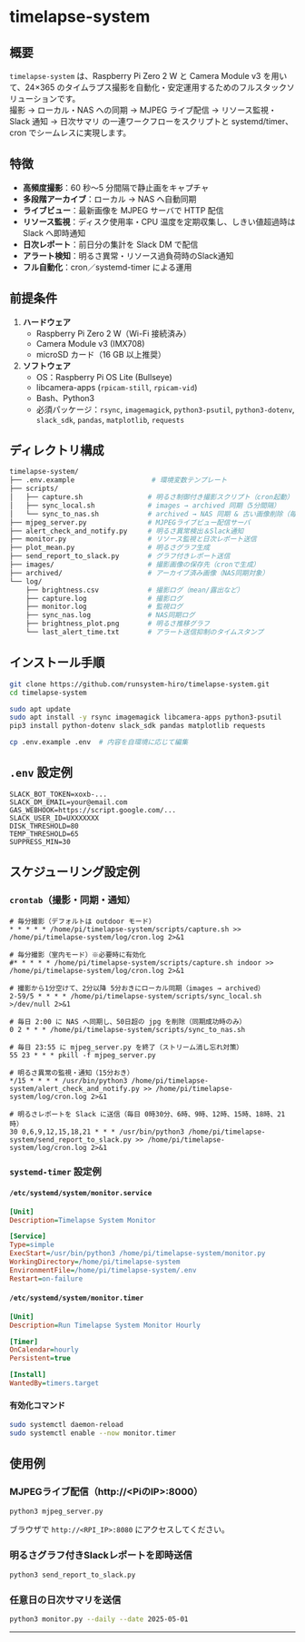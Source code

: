 # timelapse-system

## 概要

`timelapse-system` は、Raspberry Pi Zero 2 W と Camera Module v3 を用いて、24×365 のタイムラプス撮影を自動化・安定運用するためのフルスタックソリューションです。  
撮影 → ローカル・NAS への同期 → MJPEG ライブ配信 → リソース監視・Slack 通知 → 日次サマリ の一連ワークフローをスクリプトと systemd/timer、cron でシームレスに実現します。

## 特徴

- **高頻度撮影**：60 秒～5 分間隔で静止画をキャプチャ  
- **多段階アーカイブ**：ローカル → NAS へ自動同期  
- **ライブビュー**：最新画像を MJPEG サーバで HTTP 配信  
- **リソース監視**：ディスク使用率・CPU 温度を定期収集し、しきい値超過時は Slack へ即時通知  
- **日次レポート**：前日分の集計を Slack DM で配信
- **アラート検知**：明るさ異常・リソース過負荷時のSlack通知  
- **フル自動化**：cron／systemd-timer による運用

## 前提条件

1. **ハードウェア**
   - Raspberry Pi Zero 2 W（Wi-Fi 接続済み）
   - Camera Module v3 (IMX708)
   - microSD カード（16 GB 以上推奨）
2. **ソフトウェア**
   - OS：Raspberry Pi OS Lite (Bullseye)
   - libcamera-apps (`rpicam-still`, `rpicam-vid`)
   - Bash、Python3
   - 必須パッケージ：`rsync`, `imagemagick`, `python3-psutil`, `python3-dotenv`, `slack_sdk`, `pandas`, `matplotlib`, `requests`

## ディレクトリ構成

```bash
timelapse-system/
├── .env.example                   # 環境変数テンプレート
├── scripts/
│   ├── capture.sh                # 明るさ制御付き撮影スクリプト（cron起動）
│   ├── sync_local.sh             # images → archived 同期（5分間隔）
│   └── sync_to_nas.sh            # archived → NAS 同期 & 古い画像削除（毎日）
├── mjpeg_server.py               # MJPEGライブビュー配信サーバ
├── alert_check_and_notify.py     # 明るさ異常検出＆Slack通知
├── monitor.py                    # リソース監視と日次レポート送信
├── plot_mean.py                  # 明るさグラフ生成
├── send_report_to_slack.py       # グラフ付きレポート送信
├── images/                       # 撮影画像の保存先（cronで生成）
├── archived/                     # アーカイブ済み画像（NAS同期対象）
└── log/
    ├── brightness.csv            # 撮影ログ（mean/露出など）
    ├── capture.log               # 撮影ログ
    ├── monitor.log               # 監視ログ
    ├── sync_nas.log              # NAS同期ログ
    ├── brightness_plot.png       # 明るさ推移グラフ
    └── last_alert_time.txt       # アラート送信抑制のタイムスタンプ
```

## インストール手順

```bash
git clone https://github.com/runsystem-hiro/timelapse-system.git
cd timelapse-system

sudo apt update
sudo apt install -y rsync imagemagick libcamera-apps python3-psutil
pip3 install python-dotenv slack_sdk pandas matplotlib requests

cp .env.example .env  # 内容を自環境に応じて編集
```

## `.env` 設定例

```dotenv
SLACK_BOT_TOKEN=xoxb-...
SLACK_DM_EMAIL=your@email.com
GAS_WEBHOOK=https://script.google.com/...
SLACK_USER_ID=UXXXXXXX
DISK_THRESHOLD=80
TEMP_THRESHOLD=65
SUPPRESS_MIN=30
```

## スケジューリング設定例

### `crontab`（撮影・同期・通知）

```cron
# 毎分撮影（デフォルトは outdoor モード）
* * * * * /home/pi/timelapse-system/scripts/capture.sh >> /home/pi/timelapse-system/log/cron.log 2>&1

# 毎分撮影（室内モード）※必要時に有効化
#* * * * * /home/pi/timelapse-system/scripts/capture.sh indoor >> /home/pi/timelapse-system/log/cron.log 2>&1

# 撮影から1分空けて、2分以降 5分おきにローカル同期（images → archived）
2-59/5 * * * * /home/pi/timelapse-system/scripts/sync_local.sh >/dev/null 2>&1

# 毎日 2:00 に NAS へ同期し、50日超の jpg を削除（同期成功時のみ）
0 2 * * * /home/pi/timelapse-system/scripts/sync_to_nas.sh

# 毎日 23:55 に mjpeg_server.py を終了（ストリーム消し忘れ対策）
55 23 * * * pkill -f mjpeg_server.py

# 明るさ異常の監視・通知（15分おき）
*/15 * * * * /usr/bin/python3 /home/pi/timelapse-system/alert_check_and_notify.py >> /home/pi/timelapse-system/log/cron.log 2>&1

# 明るさレポートを Slack に送信（毎日 0時30分、6時、9時、12時、15時、18時、21時）
30 0,6,9,12,15,18,21 * * * /usr/bin/python3 /home/pi/timelapse-system/send_report_to_slack.py >> /home/pi/timelapse-system/log/cron.log 2>&1
```

### `systemd-timer` 設定例

#### `/etc/systemd/system/monitor.service`

```ini
[Unit]
Description=Timelapse System Monitor

[Service]
Type=simple
ExecStart=/usr/bin/python3 /home/pi/timelapse-system/monitor.py
WorkingDirectory=/home/pi/timelapse-system
EnvironmentFile=/home/pi/timelapse-system/.env
Restart=on-failure
```

#### `/etc/systemd/system/monitor.timer`

```ini
[Unit]
Description=Run Timelapse System Monitor Hourly

[Timer]
OnCalendar=hourly
Persistent=true

[Install]
WantedBy=timers.target
```

#### 有効化コマンド

```bash
sudo systemctl daemon-reload
sudo systemctl enable --now monitor.timer
```

## 使用例

### MJPEGライブ配信（http://<PiのIP>:8000）

```bash
python3 mjpeg_server.py
```

ブラウザで `http://<RPI_IP>:8080` にアクセスしてください。

### 明るさグラフ付きSlackレポートを即時送信

```bash
python3 send_report_to_slack.py
```

### 任意日の日次サマリを送信

```bash
python3 monitor.py --daily --date 2025-05-01
```

---

